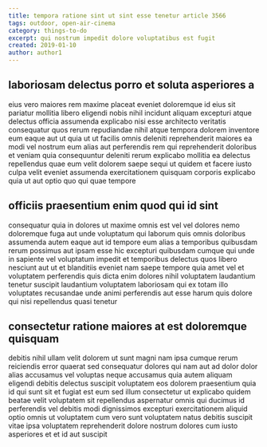 ```yaml
---
title: tempora ratione sint ut sint esse tenetur article 3566
tags: outdoor, open-air-cinema
category: things-to-do
excerpt: qui nostrum impedit dolore voluptatibus est fugit
created: 2019-01-10
author: author1
---
```


## laboriosam delectus porro et soluta asperiores a

eius vero maiores rem maxime placeat eveniet doloremque id eius sit pariatur mollitia libero eligendi nobis nihil incidunt aliquam excepturi atque delectus officia assumenda explicabo nisi esse architecto veritatis consequatur quos rerum repudiandae nihil atque tempora dolorem inventore eum eaque aut ut quia ut ut facilis omnis deleniti reprehenderit maiores ea modi vel nostrum eum alias aut perferendis rem qui reprehenderit doloribus et veniam quia consequuntur deleniti rerum explicabo mollitia ea delectus repellendus quae eum velit dolorem saepe sequi ut quidem et facere iusto culpa velit eveniet assumenda exercitationem quisquam corporis explicabo quia ut aut optio quo qui quae tempore

## officiis praesentium enim quod qui id sint

consequatur quia in dolores ut maxime omnis est vel vel dolores nemo doloremque fuga aut unde voluptatum qui laborum quis omnis doloribus assumenda autem eaque aut id tempore eum alias a temporibus quibusdam rerum possimus aut ipsam esse hic excepturi quibusdam cumque qui unde in sapiente vel voluptatum impedit et temporibus delectus quos libero nesciunt aut ut et blanditiis eveniet nam saepe tempore quia amet vel et voluptatem perferendis quis dicta enim dolores nihil voluptatem laudantium tenetur suscipit laudantium voluptatem laboriosam qui ex totam illo voluptates recusandae unde animi perferendis aut esse harum quis dolore qui nisi repellendus quasi tenetur

## consectetur ratione maiores at est doloremque quisquam

debitis nihil ullam velit dolorem ut sunt magni nam ipsa cumque rerum reiciendis error quaerat sed consequatur dolores qui nam aut ad dolor dolor alias accusamus vel voluptas neque accusamus quia autem aliquam eligendi debitis delectus suscipit voluptatem eos dolorem praesentium quia id qui sunt sit et fugiat est eum sed illum consectetur ut explicabo quidem beatae velit voluptatem sit repellendus aspernatur omnis qui ducimus id perferendis vel debitis modi dignissimos excepturi exercitationem aliquid optio omnis ut voluptatem cum vero sunt voluptatem natus debitis suscipit vitae ipsa voluptatem reprehenderit dolore nostrum dolores cum iusto asperiores et et id aut suscipit
